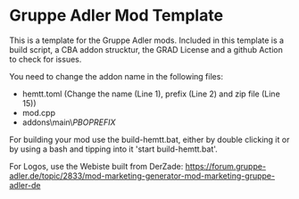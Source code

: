 # Gruppe Adler Mod Template

This is a template for the Gruppe Adler mods. Included in this template is a build script, a CBA addon strucktur, the GRAD License and a github Action to check for issues.

You need to change the addon name in the following files:
- hemtt.toml (Change the name (Line 1), prefix (Line 2) and zip file (Line 15))
- mod.cpp 
- addons\main\\$PBOPREFIX$


For building your mod use the build-hemtt.bat, either by double clicking it or by using a bash and tipping into it 'start build-hemtt.bat'.

For Logos, use the Webiste built from DerZade:
https://forum.gruppe-adler.de/topic/2833/mod-marketing-generator-mod-marketing-gruppe-adler-de

